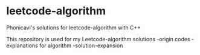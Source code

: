 # leetcode-algorithm
Phonicavi's solutions for leetcode-algorithm with C++

This repository is used for my Leetcode-algorithm solutions
	-origin codes
	-explanations for algorithm
	-solution-expansion